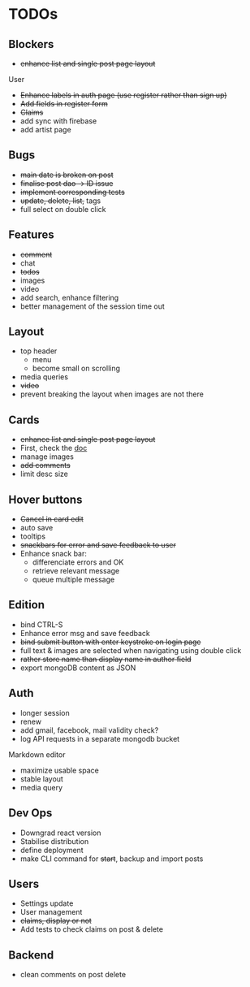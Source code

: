 # TODOs

## Blockers

- ~~enhance list and single post page layout~~

User

- ~~Enhance labels in auth page (use register rather than sign up)~~
- ~~Add fields in register form~~
- ~~Claims~~
- add sync with firebase
- add artist page

## Bugs

- ~~main date is broken on post~~
- ~~finalise post dao -> ID issue~~
- ~~implement corresponding tests~~
- ~~update, delete, list,~~ tags
- full select on double click

## Features

- ~~comment~~
- chat
- ~~todos~~
- images
- video
- add search, enhance filtering
- better management of the session time out

## Layout

- top header
  - menu
  - become small on scrolling
- media queries
- ~~video~~
- prevent breaking the layout when images are not there

## Cards

- ~~enhance list and single post page layout~~
- First, check the [doc](https://material.io/guidelines/components/cards.html#cards-behavior)
- manage images
- ~~add comments~~
- limit desc size

## Hover buttons

- ~~Cancel in card edit~~
- auto save
- tooltips
- ~~snackbars for error and save feedback to user~~
- Enhance snack bar:
  - differenciate errors and OK
  - retrieve relevant message
  - queue multiple message

## Edition

- bind CTRL-S
- Enhance error msg and save feedback
- ~~bind submit button with enter keystroke on login page~~
- full text & images are selected when navigating using double click
- ~~rather store name than display name in author field~~
- export mongoDB content as JSON

## Auth

- longer session
- renew
- add gmail, facebook, mail validity check?
- log API requests in a separate mongodb bucket

Markdown editor

- maximize usable space
- stable layout
- media query

## Dev Ops

- Downgrad react version
- Stabilise distribution
- define deployment
- make CLI command for ~~start~~, backup and import posts

## Users

- Settings update
- User management
- ~~claims, display or not~~
- Add tests to check claims on post & delete

## Backend

- clean comments on post delete
